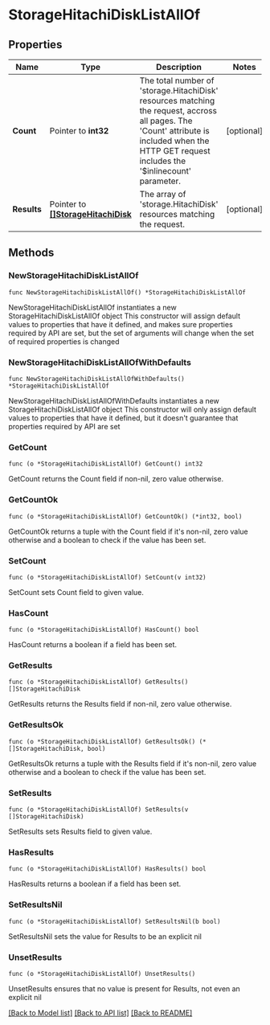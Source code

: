 # StorageHitachiDiskListAllOf

## Properties

Name | Type | Description | Notes
------------ | ------------- | ------------- | -------------
**Count** | Pointer to **int32** | The total number of &#39;storage.HitachiDisk&#39; resources matching the request, accross all pages. The &#39;Count&#39; attribute is included when the HTTP GET request includes the &#39;$inlinecount&#39; parameter. | [optional] 
**Results** | Pointer to [**[]StorageHitachiDisk**](storage.HitachiDisk.md) | The array of &#39;storage.HitachiDisk&#39; resources matching the request. | [optional] 

## Methods

### NewStorageHitachiDiskListAllOf

`func NewStorageHitachiDiskListAllOf() *StorageHitachiDiskListAllOf`

NewStorageHitachiDiskListAllOf instantiates a new StorageHitachiDiskListAllOf object
This constructor will assign default values to properties that have it defined,
and makes sure properties required by API are set, but the set of arguments
will change when the set of required properties is changed

### NewStorageHitachiDiskListAllOfWithDefaults

`func NewStorageHitachiDiskListAllOfWithDefaults() *StorageHitachiDiskListAllOf`

NewStorageHitachiDiskListAllOfWithDefaults instantiates a new StorageHitachiDiskListAllOf object
This constructor will only assign default values to properties that have it defined,
but it doesn't guarantee that properties required by API are set

### GetCount

`func (o *StorageHitachiDiskListAllOf) GetCount() int32`

GetCount returns the Count field if non-nil, zero value otherwise.

### GetCountOk

`func (o *StorageHitachiDiskListAllOf) GetCountOk() (*int32, bool)`

GetCountOk returns a tuple with the Count field if it's non-nil, zero value otherwise
and a boolean to check if the value has been set.

### SetCount

`func (o *StorageHitachiDiskListAllOf) SetCount(v int32)`

SetCount sets Count field to given value.

### HasCount

`func (o *StorageHitachiDiskListAllOf) HasCount() bool`

HasCount returns a boolean if a field has been set.

### GetResults

`func (o *StorageHitachiDiskListAllOf) GetResults() []StorageHitachiDisk`

GetResults returns the Results field if non-nil, zero value otherwise.

### GetResultsOk

`func (o *StorageHitachiDiskListAllOf) GetResultsOk() (*[]StorageHitachiDisk, bool)`

GetResultsOk returns a tuple with the Results field if it's non-nil, zero value otherwise
and a boolean to check if the value has been set.

### SetResults

`func (o *StorageHitachiDiskListAllOf) SetResults(v []StorageHitachiDisk)`

SetResults sets Results field to given value.

### HasResults

`func (o *StorageHitachiDiskListAllOf) HasResults() bool`

HasResults returns a boolean if a field has been set.

### SetResultsNil

`func (o *StorageHitachiDiskListAllOf) SetResultsNil(b bool)`

 SetResultsNil sets the value for Results to be an explicit nil

### UnsetResults
`func (o *StorageHitachiDiskListAllOf) UnsetResults()`

UnsetResults ensures that no value is present for Results, not even an explicit nil

[[Back to Model list]](../README.md#documentation-for-models) [[Back to API list]](../README.md#documentation-for-api-endpoints) [[Back to README]](../README.md)


